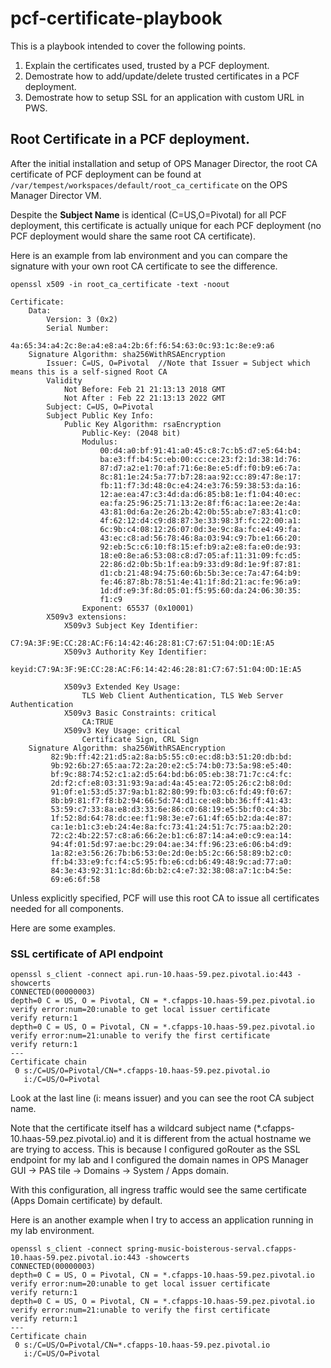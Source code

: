 # pcf-certificate-playbook

This is a playbook intended to cover the following points.

1. Explain the certificates used, trusted by a PCF deployment.
2. Demostrate how to add/update/delete trusted certificates in a PCF deployment.
3. Demostrate how to setup SSL for an application with custom URL in PWS.

## Root Certificate in a PCF deployment.

After the initial installation and setup of OPS Manager Director, the root CA certificate of PCF deployment can be found at `/var/tempest/workspaces/default/root_ca_certificate` on the OPS Manager Director VM.

Despite the **Subject Name** is identical (C=US,O=Pivotal) for all PCF deployment, this certificate is actually unique for each PCF deployment (no PCF deployment would share the same root CA certificate).

Here is an example from lab environment and you can compare the signature with your own root CA certificate to see the difference.

```
openssl x509 -in root_ca_certificate -text -noout

Certificate:
    Data:
        Version: 3 (0x2)
        Serial Number:
            4a:65:34:a4:2c:8e:a4:e8:a4:2b:6f:f6:54:63:0c:93:1c:8e:e9:a6
    Signature Algorithm: sha256WithRSAEncryption
        Issuer: C=US, O=Pivotal  //Note that Issuer = Subject which means this is a self-signed Root CA
        Validity
            Not Before: Feb 21 21:13:13 2018 GMT
            Not After : Feb 22 21:13:13 2022 GMT
        Subject: C=US, O=Pivotal
        Subject Public Key Info:
            Public Key Algorithm: rsaEncryption
                Public-Key: (2048 bit)
                Modulus:
                    00:d4:a0:bf:91:41:a0:45:c8:7c:b5:d7:e5:64:b4:
                    ba:e3:ff:b4:5c:eb:00:cc:ce:23:f2:1d:38:1d:76:
                    87:d7:a2:e1:70:af:71:6e:8e:e5:df:f0:b9:e6:7a:
                    8c:81:1e:24:5a:77:b7:28:aa:92:cc:89:47:8e:17:
                    fb:11:f7:3d:48:0c:e4:24:e3:76:59:38:53:da:16:
                    12:ae:ea:47:c3:4d:da:d6:85:b8:1e:f1:04:40:ec:
                    ea:fa:25:96:25:71:13:2e:8f:f6:ac:1a:ee:2e:4a:
                    43:81:0d:6a:2e:26:2b:42:0b:55:ab:e7:83:41:c0:
                    4f:62:12:d4:c9:d8:87:3e:33:98:3f:fc:22:00:a1:
                    6c:9b:c4:08:12:26:07:0d:3e:9c:8a:fc:e4:49:fa:
                    43:ec:c8:ad:56:78:46:8a:03:94:c9:7b:e1:66:20:
                    92:eb:5c:c6:10:f8:15:ef:b9:a2:e8:fa:e0:de:93:
                    18:e0:8e:a6:53:08:c8:d7:05:af:11:31:09:fc:d5:
                    22:86:d2:0b:5b:1f:ea:b9:33:d9:8d:1e:9f:87:81:
                    d1:cb:21:48:94:75:60:6b:5b:3e:ce:7a:47:64:b9:
                    fe:46:87:8b:78:51:4e:41:1f:8d:21:ac:fe:96:a9:
                    1d:df:e9:3f:8d:05:01:f5:95:60:da:24:06:30:35:
                    f1:c9
                Exponent: 65537 (0x10001)
        X509v3 extensions:
            X509v3 Subject Key Identifier:
                C7:9A:3F:9E:CC:28:AC:F6:14:42:46:28:81:C7:67:51:04:0D:1E:A5
            X509v3 Authority Key Identifier:
                keyid:C7:9A:3F:9E:CC:28:AC:F6:14:42:46:28:81:C7:67:51:04:0D:1E:A5

            X509v3 Extended Key Usage:
                TLS Web Client Authentication, TLS Web Server Authentication
            X509v3 Basic Constraints: critical
                CA:TRUE
            X509v3 Key Usage: critical
                Certificate Sign, CRL Sign
    Signature Algorithm: sha256WithRSAEncryption
         82:9b:ff:42:21:d5:a2:8a:b5:55:c0:ec:d8:b3:51:20:db:bd:
         9b:92:6b:27:65:aa:72:2a:20:e2:c5:74:b0:73:5a:98:e5:40:
         bf:9c:88:74:52:c1:a2:d5:64:bd:b6:05:eb:38:71:7c:c4:fc:
         2d:f2:cf:e8:03:31:93:9a:ad:4a:45:ea:72:05:26:c2:b8:0d:
         91:0f:e1:53:d5:37:9a:b1:82:80:99:fb:03:c6:fd:49:f0:67:
         8b:b9:81:f7:f8:b2:94:66:5d:74:d1:ce:e8:bb:36:ff:41:43:
         53:59:c7:33:8a:e8:d3:33:6e:86:c0:68:19:e5:5b:f0:c4:3b:
         1f:52:8d:64:78:dc:ee:f1:98:3e:e7:61:4f:65:b2:da:4e:87:
         ca:1e:b1:c3:eb:24:4e:8a:fc:73:41:24:51:7c:75:aa:b2:20:
         72:c2:4b:22:57:c8:a6:66:2e:b1:c6:87:14:a4:e0:c9:ea:14:
         94:4f:01:5d:97:ae:bc:29:04:ae:34:ff:96:23:e6:06:b4:d9:
         1a:82:e3:56:26:7b:b6:53:0e:2d:0e:b5:2c:66:58:89:b2:c0:
         ff:b4:33:e9:fc:f4:c5:95:fb:e6:cd:b6:49:48:9c:ad:77:a0:
         84:3e:43:92:31:1c:8d:6b:b2:c4:e7:32:38:08:a7:1c:b4:5e:
         69:e6:6f:58
```

Unless explicitly specified, PCF will use this root CA to issue all certificates needed for all components. 

Here are some examples.

### SSL certificate of API endpoint 

```
openssl s_client -connect api.run-10.haas-59.pez.pivotal.io:443 -showcerts
CONNECTED(00000003)
depth=0 C = US, O = Pivotal, CN = *.cfapps-10.haas-59.pez.pivotal.io
verify error:num=20:unable to get local issuer certificate
verify return:1
depth=0 C = US, O = Pivotal, CN = *.cfapps-10.haas-59.pez.pivotal.io
verify error:num=21:unable to verify the first certificate
verify return:1
---
Certificate chain
 0 s:/C=US/O=Pivotal/CN=*.cfapps-10.haas-59.pez.pivotal.io
   i:/C=US/O=Pivotal
```

Look at the last line (i: means issuer) and you can see the root CA subject name.

Note that the certificate itself has a wildcard subject name (\*.cfapps-10.haas-59.pez.pivotal.io) and it is different from the actual hostname we are trying to access. This is because I configured goRouter as the SSL endpoint for my lab and I configured the domain names  in OPS Manager GUI -> PAS tile -> Domains -> System / Apps domain. 

With this configuration, all ingress traffic would see the same certificate (Apps Domain certificate) by default.

Here is an another example when I try to access an application running in my lab environment.

```
openssl s_client -connect spring-music-boisterous-serval.cfapps-10.haas-59.pez.pivotal.io:443 -showcerts
CONNECTED(00000003)
depth=0 C = US, O = Pivotal, CN = *.cfapps-10.haas-59.pez.pivotal.io
verify error:num=20:unable to get local issuer certificate
verify return:1
depth=0 C = US, O = Pivotal, CN = *.cfapps-10.haas-59.pez.pivotal.io
verify error:num=21:unable to verify the first certificate
verify return:1
---
Certificate chain
 0 s:/C=US/O=Pivotal/CN=*.cfapps-10.haas-59.pez.pivotal.io
   i:/C=US/O=Pivotal
```
